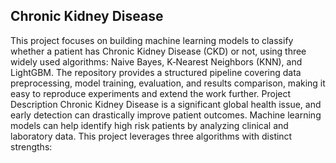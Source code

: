 ## Chronic Kidney Disease

This project focuses on building machine learning models to classify whether a patient has Chronic Kidney Disease (CKD) or not, using three widely used algorithms: Naive Bayes, K‑Nearest Neighbors (KNN), and LightGBM. The repository provides a structured pipeline covering data preprocessing, model training, evaluation, and results comparison, making it easy to reproduce experiments and extend the work further.
Project Description
Chronic Kidney Disease is a significant global health issue, and early detection can drastically improve patient outcomes. Machine learning models can help identify high risk patients by analyzing clinical and laboratory data. This project leverages three algorithms with distinct strengths:


